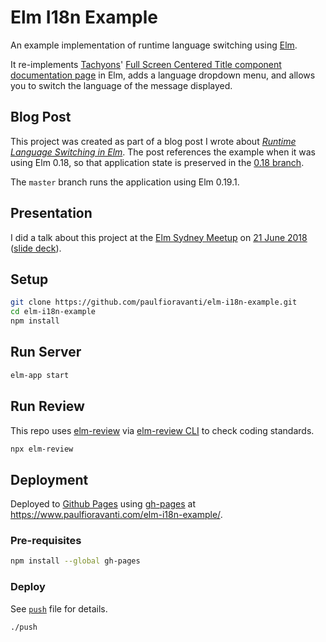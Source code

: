 # Elm I18n Example

An example implementation of runtime language switching using [Elm][].

It re-implements [Tachyons][]'
[Full Screen Centered Title component documentation page][] in Elm, adds a
language dropdown menu, and allows you to switch the language of the message
displayed.

## Blog Post

This project was created as part of a blog post I wrote about
_[Runtime Language Switching in Elm][]_. The post references the example when it
was using Elm 0.18, so that application state is preserved in the
[0.18 branch][].

The `master` branch runs the application using Elm 0.19.1.

## Presentation

I did a talk about this project at the [Elm Sydney Meetup][] on
[21 June 2018][elm-sydney-20180621] ([slide deck][speakerdeck]).

## Setup

```sh
git clone https://github.com/paulfioravanti/elm-i18n-example.git
cd elm-i18n-example
npm install
```

## Run Server

```sh
elm-app start
```

## Run Review

This repo uses [elm-review][] via [elm-review CLI][] to check coding standards.

```sh
npx elm-review
```

## Deployment

Deployed to [Github Pages][] using [gh-pages][] at
<https://www.paulfioravanti.com/elm-i18n-example/>.

### Pre-requisites

```sh
npm install --global gh-pages
```

### Deploy

See [`push`][] file for details.

```sh
./push
```

[0.18 branch]: https://github.com/paulfioravanti/elm-i18n-example/tree/0.18
[Elm]: http://elm-lang.org/
[elm-review]: https://github.com/jfmengels/elm-review
[elm-review CLI]: https://github.com/jfmengels/node-elm-review
[Elm Sydney Meetup]: https://www.meetup.com/Sydney-Elm-Meetup/
[elm-sydney-20180621]: https://www.meetup.com/Sydney-Elm-Meetup/events/pdpzvmyxjbcc/
[Full Screen Centered Title component documentation page]: http://tachyons.io/components/layout/full-screen-centered-title/index.html
[gh-pages]: https://github.com/tschaub/gh-pages
[Github Pages]: https://pages.github.com/
[`push`]: /push
[Runtime Language Switching in Elm]: https://paulfioravanti.com/blog/2018/05/11/runtime-language-switching-in-elm/
[speakerdeck]: https://speakerdeck.com/paulfioravanti/runtime-i18n-in-elm
[Tachyons]: http://tachyons.io/

